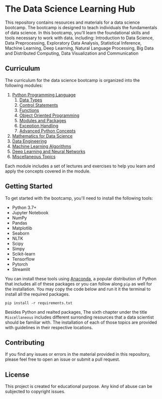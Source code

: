 # The Data Science Learning Hub

This repository contains resources and materials for a data science bootcamp. The bootcamp is designed to teach individuals the fundamentals of data science. In this bootcamp, you'll learn the foundational skills and tools necessary to work with data, including: Introduction to Data Science, Data Preprocessing, Exploratory Data Analysis, Statistical Inference, Machine Learning, Deep Learning, Natural Language Processing, Big Data and Distributed Computing, Data Visualization and Communication

## Curriculum

The curriculum for the data science bootcamp is organized into the following modules:

1. [Python Programming Language](https://github.com/arunism/The-Data-Science-Learning-Hub/tree/master/01-Python)
    1. [Data Types](https://github.com/arunism/The-Data-Science-Learning-Hub/tree/master/01-Python/01-Data-Types)
    2. [Control Statements](https://github.com/arunism/The-Data-Science-Learning-Hub/tree/master/01-Python/02-Control-Statements)
    3. [Functions](https://github.com/arunism/The-Data-Science-Learning-Hub/tree/master/01-Python/03-Functions)
    4. [Object Oriented Programming](https://github.com/arunism/The-Data-Science-Learning-Hub/tree/master/01-Python/04-Object-Oriented-Programming)
    5. [Modules and Packages](https://github.com/arunism/The-Data-Science-Learning-Hub/tree/master/01-Python/05-Modules-and-Packages)
    6. [Exception Handling](https://github.com/arunism/The-Data-Science-Learning-Hub/tree/master/01-Python/06-Exception-Handling)
    7. [Advanced Python Concepts](https://github.com/arunism/The-Data-Science-Learning-Hub/tree/master/01-Python/07-Advanced-Python)
2. [Mathematics for Data Science](https://github.com/arunism/The-Data-Science-Learning-Hub/tree/master/02-Mathematics)
3. [Data Engineering](https://github.com/arunism/The-Data-Science-Learning-Hub/tree/master/03-Data-Engineering)
4. [Machine Learning Algorithms](https://github.com/arunism/The-Data-Science-Learning-Hub/tree/master/04-Machine-Learning)
5. [Deep Learning and Neural Networks](https://github.com/arunism/The-Data-Science-Learning-Hub/tree/master/05-Deep-Learning)
6. [Miscellaneous Topics](https://github.com/arunism/The-Data-Science-Learning-Hub/tree/master/06-Miscellaneous)

Each module includes a set of lectures and exercises to help you learn and apply the concepts covered in the module.

## Getting Started

To get started with the bootcamp, you'll need to install the following tools:

- Python 3.7+
- Jupyter Notebook
- NumPy
- Pandas
- Matplotlib
- Seaborn
- NLTK
- Scipy
- Simpy
- Scikit-learn
- Tensorflow
- Pytorch
- Streamlit

You can install these tools using [Anaconda](https://www.anaconda.com/products/individual), a popular distribution of Python that includes all of these packages or you can follow along `pip` as well for the installation. You may copy the code below and run it it the terminal to install all the required packages.

```
pip install -r requirements.txt
```

Besides Python and realted packages, The sixth chapter under the title `Miscellaneous` includes different surronding resources that a data scientist should be familiar with. The installation of each of those topics are provided with guidelines in their respective locations.

## Contributing

If you find any issues or errors in the material provided in this repository, please feel free to open an issue or submit a pull request.

## License

This project is created for educational purpose. Any kind of abuse can be subjected to copyright issues.
